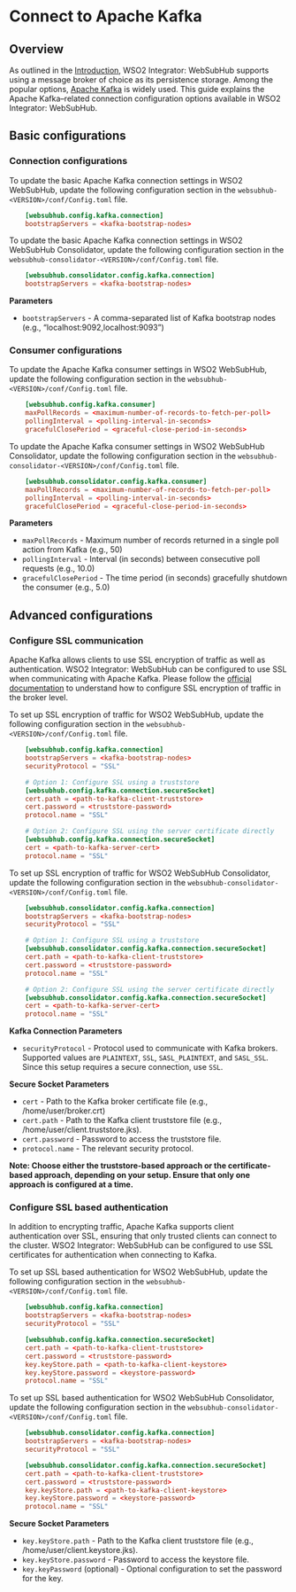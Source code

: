 # Connect to Apache Kafka

## Overview

As outlined in the [Introduction](../get-started/introduction.md), WSO2 Integrator: WebSubHub supports using a message broker of choice as its persistence storage. Among the popular options, <a href = "https://kafka.apache.org/">Apache Kafka</a> is widely used. This guide explains the Apache Kafka–related connection configuration options available in WSO2 Integrator: WebSubHub.

## Basic configurations

### Connection configurations

To update the basic Apache Kafka connection settings in WSO2 WebSubHub, update the following configuration section in the `websubhub-<VERSION>/conf/Config.toml` file.

```toml
    [websubhub.config.kafka.connection]
    bootstrapServers = <kafka-bootstrap-nodes>
```

To update the basic Apache Kafka connection settings in WSO2 WebSubHub Consolidator, update the following configuration section in the `websubhub-consolidator-<VERSION>/conf/Config.toml` file.

```toml
    [websubhub.consolidator.config.kafka.connection]
    bootstrapServers = <kafka-bootstrap-nodes>
```

**Parameters**

* `bootstrapServers` - A comma-separated list of Kafka bootstrap nodes (e.g., “localhost:9092,localhost:9093”)

### Consumer configurations

To update the Apache Kafka consumer settings in WSO2 WebSubHub, update the following configuration section in the `websubhub-<VERSION>/conf/Config.toml` file.

```toml
    [websubhub.config.kafka.consumer]
    maxPollRecords = <maximum-number-of-records-to-fetch-per-poll>
    pollingInterval = <polling-interval-in-seconds>
    gracefulClosePeriod = <graceful-close-period-in-seconds>
```

To update the Apache Kafka consumer settings in WSO2 WebSubHub Consolidator, update the following configuration section in the `websubhub-consolidator-<VERSION>/conf/Config.toml` file.

```toml
    [websubhub.consolidator.config.kafka.consumer]
    maxPollRecords = <maximum-number-of-records-to-fetch-per-poll>
    pollingInterval = <polling-interval-in-seconds>
    gracefulClosePeriod = <graceful-close-period-in-seconds>
```

**Parameters**

* `maxPollRecords` - Maximum number of records returned in a single poll action from Kafka (e.g., 50)
* `pollingInterval` - Interval (in seconds) between consecutive poll requests (e.g., 10.0)
* `gracefulClosePeriod` - The time period (in seconds) gracefully shutdown the consumer (e.g., 5.0)

## Advanced configurations

### Configure SSL communication

Apache Kafka allows clients to use SSL encryption of traffic as well as authentication. WSO2 Integrator: WebSubHub can be configured to use SSL when communicating with Apache Kafka. Please follow the <a href = "https://kafka.apache.org/documentation/#security_ssl">official documentation</a> to understand how to configure SSL encryption of traffic in the broker level.

To set up SSL encryption of traffic for WSO2 WebSubHub, update the following configuration section in the `websubhub-<VERSION>/conf/Config.toml` file.

```toml
    [websubhub.config.kafka.connection]
    bootstrapServers = <kafka-bootstrap-nodes>
    securityProtocol = "SSL"

    # Option 1: Configure SSL using a truststore
    [websubhub.config.kafka.connection.secureSocket]
    cert.path = <path-to-kafka-client-truststore>
    cert.password = <truststore-password>
    protocol.name = "SSL"

    # Option 2: Configure SSL using the server certificate directly
    [websubhub.config.kafka.connection.secureSocket]
    cert = <path-to-kafka-server-cert>
    protocol.name = "SSL"
```

To set up SSL encryption of traffic for WSO2 WebSubHub Consolidator, update the following configuration section in the `websubhub-consolidator-<VERSION>/conf/Config.toml` file.

```toml
    [websubhub.consolidator.config.kafka.connection]
    bootstrapServers = <kafka-bootstrap-nodes>
    securityProtocol = "SSL"

    # Option 1: Configure SSL using a truststore
    [websubhub.consolidator.config.kafka.connection.secureSocket]
    cert.path = <path-to-kafka-client-truststore>
    cert.password = <truststore-password>
    protocol.name = "SSL"

    # Option 2: Configure SSL using the server certificate directly
    [websubhub.consolidator.config.kafka.connection.secureSocket]
    cert = <path-to-kafka-server-cert>
    protocol.name = "SSL"
```

**Kafka Connection Parameters**

* `securityProtocol` - Protocol used to communicate with Kafka brokers. Supported values are `PLAINTEXT`, `SSL`, `SASL_PLAINTEXT`, and `SASL_SSL`. Since this setup requires a secure connection, use `SSL`.

**Secure Socket Parameters**

* `cert` - Path to the Kafka broker certificate file (e.g., /home/user/broker.crt)
* `cert.path` - Path to the Kafka client truststore file (e.g., /home/user/client.truststore.jks).
* `cert.password` - Password to access the truststore file.
* `protocol.name` - The relevant security protocol.

**Note: Choose either the truststore-based approach or the certificate-based approach, depending on your setup. Ensure that only one approach is configured at a time.**

### Configure SSL based authentication

In addition to encrypting traffic, Apache Kafka supports client authentication over SSL, ensuring that only trusted clients can connect to the cluster. WSO2 Integrator: WebSubHub can be configured to use SSL certificates for authentication when connecting to Kafka.

To set up SSL based authentication for WSO2 WebSubHub, update the following configuration section in the `websubhub-<VERSION>/conf/Config.toml` file.

```toml
    [websubhub.config.kafka.connection]
    bootstrapServers = <kafka-bootstrap-nodes>
    securityProtocol = "SSL"

    [websubhub.config.kafka.connection.secureSocket]
    cert.path = <path-to-kafka-client-truststore>
    cert.password = <truststore-password>
    key.keyStore.path = <path-to-kafka-client-keystore>
    key.keyStore.password = <keystore-password>
    protocol.name = "SSL"
```

To set up SSL based authentication for WSO2 WebSubHub Consolidator, update the following configuration section in the `websubhub-consolidator-<VERSION>/conf/Config.toml` file.

```toml
    [websubhub.consolidator.config.kafka.connection]
    bootstrapServers = <kafka-bootstrap-nodes>
    securityProtocol = "SSL"

    [websubhub.consolidator.config.kafka.connection.secureSocket]
    cert.path = <path-to-kafka-client-truststore>
    cert.password = <truststore-password>
    key.keyStore.path = <path-to-kafka-client-keystore>
    key.keyStore.password = <keystore-password>
    protocol.name = "SSL"
```

**Secure Socket Parameters**

* `key.keyStore.path` - Path to the Kafka client truststore file (e.g., /home/user/client.keystore.jks).
* `key.keyStore.password` - Password to access the keystore file.
* `key.keyPassword` (optional) - Optional configuration to set the password for the key.
